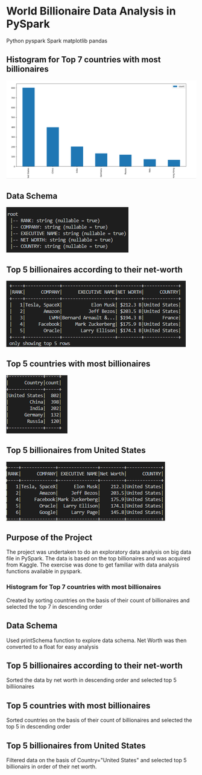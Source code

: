 #  World Billionaire Data Analysis in PySpark
Python pyspark Spark matplotlib pandas

## Histogram for Top 7 countries with most billionaires
![alt text](image.png)

## Data Schema 
![alt text](image-1.png)

## Top 5 billionaires according to their net-worth
![alt text](image-2.png)

## Top 5 countries with most billionaires
![alt text](image-3.png)

## Top 5 billionaires from United States
![alt text](image-4.png)


## Purpose of the Project
The project was undertaken to do an exploratory data analysis on big data file in PySpark. The data is based on the top billionaires and was acquired from Kaggle. The exercise was done to get familiar with data analysis functions available in pyspark.


### Histogram for Top 7 countries with most billionaires
Created by sorting countries on the basis of their count of billionaires and selected the top 7 in descending order

## Data Schema 
Used printSchema function to explore data schema.
Net Worth was then converted to a float for easy analysis

## Top 5 billionaires according to their net-worth
Sorted the data by net worth in descending order and selected top 5 billiionaires

## Top 5 countries with most billionaires
Sorted countries on the basis of their count of billionaires and selected the top 5 in descending order

## Top 5 billionaires from United States
Filtered data on the basis of Country="United States" and selected top 5 billionairs in order of their net worth.
